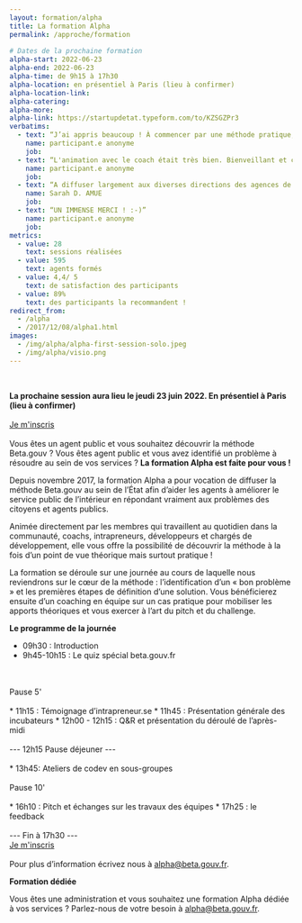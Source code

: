 ```yaml
---
layout: formation/alpha
title: La formation Alpha
permalink: /approche/formation
  
# Dates de la prochaine formation
alpha-start: 2022-06-23
alpha-end: 2022-06-23
alpha-time: de 9h15 à 17h30
alpha-location: en présentiel à Paris (lieu à confirmer)
alpha-location-link:
alpha-catering:
alpha-more:
alpha-link: https://startupdetat.typeform.com/to/KZSGZPr3
verbatims:
  - text: “J’ai appris beaucoup ! À commencer par une méthode pratique, des outils concrets pour enclencher une action, agir sur un problème a priori insurmontable, mais qui le devient grâce au "petit pas" qui devient grand.”
    name: participant.e anonyme
    job: 
  - text: “L'animation avec le coach était très bien. Bienveillant et convivial, ce qui n'est pas gagné en visio ! ;)”
    name: participant.e anonyme
    job: 
  - text: “A diffuser largement aux diverses directions des agences de l'État, convaincre les managers”
    name: Sarah D. AMUE 
    job: 
  - text: “UN IMMENSE MERCI ! :-)”
    name: participant.e anonyme
    job: 
metrics:
  - value: 28
    text: sessions réalisées
  - value: 595
    text: agents formés
  - value: 4,4/ 5
    text: de satisfaction des participants
  - value: 89%
    text: des participants la recommandent !
redirect_from:
  - /alpha
  - /2017/12/08/alpha1.html
images:
  - /img/alpha/alpha-first-session-solo.jpeg
  - /img/alpha/visio.png
---
```


<br>

**La prochaine session aura lieu le jeudi 23 juin 2022. En présentiel à Paris (lieu à confirmer)**
<br>
<br>
<a id="inscription-alpha" href="https://startupdetat.typeform.com/to/KZSGZPr3" class="fr-btn">Je m'inscris</a>
<br>
<br>
Vous êtes un agent public et vous souhaitez découvrir la méthode Beta.gouv ? Vous êtes agent public et vous avez identifié un problème à résoudre au sein de vos services ? **La formation Alpha est faite pour vous !**

Depuis novembre 2017, la formation Alpha a pour vocation de diffuser la méthode Beta.gouv au sein de l’État afin d’aider les agents à améliorer le service public de l’intérieur en répondant vraiment aux problèmes des citoyens et agents publics.

Animée directement par les membres qui travaillent au quotidien dans la communauté, coachs, intrapreneurs, développeurs et chargés de développement, elle vous offre la possibilité de découvrir la méthode à la fois d’un point de vue théorique mais surtout pratique !

La formation se déroule sur une journée au cours de laquelle nous reviendrons sur le cœur de la méthode : l’identification d’un « bon problème » et les premières étapes de définition d’une solution. Vous bénéficierez ensuite d’un coaching en équipe sur un cas pratique pour mobiliser les apports théoriques et vous exercer à l’art du pitch et du challenge.

**Le programme de la journée** 

* 09h30 : Introduction
* 9h45-10h15 : Le quiz spécial beta.gouv.fr
<br>
<br>
Pause 5'
<br>
<br>
* 11h15 : Témoignage d’intrapreneur.se
* 11h45 : Présentation générale des incubateurs
* 12h00 - 12h15 : Q&R et présentation du déroulé de l’après-midi
<br>
<br>
---  12h15 Pause déjeuner  ---
<br>
<br>
* 13h45: Ateliers de codev en sous-groupes
<br>
<br>
Pause 10'
<br>
<br>
* 16h10 : Pitch et échanges sur les travaux des équipes
* 17h25 : le feedback
<br>
<br>
---  Fin à 17h30  ---

<br>
<a id="inscription-alpha-2" href="https://startupdetat.typeform.com/to/KZSGZPr3" class="fr-btn">Je m'inscris</a>
<br>
<br>
Pour plus d’information écrivez nous à <a href="mailto:alpha@beta.gouv.fr">alpha@beta.gouv.fr</a>.

**Formation dédiée**

Vous êtes une administration et vous souhaitez une formation Alpha dédiée à vos services ? Parlez-nous de votre besoin à <a href="mailto:alpha@beta.gouv.fr">alpha@beta.gouv.fr</a>. 


<!-- conversion tracking -->
<script type="text/javascript">
const inscriptionalpha = document.querySelector('#inscription-alpha')
  inscriptionalpha.addEventListener('click', function () {
      _paq.push(['trackEvent', 'conversion', 'Click inscription alpha'])
    })
const inscriptionalpha2 = document.querySelector('#inscription-alpha-2')
  inscriptionalpha2.addEventListener('click', function () {
      _paq.push(['trackEvent', 'conversion', 'Click inscription alpha'])
    })
</script>
<!-- end conversion tracking -->
